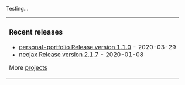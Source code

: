 Testing...

<table><tr><td valign="top">

### Recent releases
<!-- recent_releases starts -->
* [personal-portfolio Release version 1.1.0](https://github.com/Keimeno/personal-portfolio/releases/tag/v1.1.0) - 2020-03-29
* [neojax Release version 2.1.7](https://github.com/Keimeno/neojax/releases/tag/v2.1.7) - 2020-01-08
<!-- recent_releases ends -->
More [projects](https://github.com/Keimeno?tab=repositories)

</td></tr></table>
